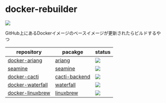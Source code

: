 # docker-rebuilder
<a href="https://github.com/mura/docker-rebuilder/actions/workflows/rebuild-images.yml">
  <img src="https://github.com/mura/docker-rebuilder/actions/workflows/rebuild-images.yml/badge.svg">
</a>

GitHub上にあるDockerイメージのベースイメージが更新されたらビルドするやつ

| repository | pacakge | status |
| --- | --- | --- |
| [docker-ariang](https://github.com/mura/docker-ariang) | [ariang](https://github.com/mura/docker-ariang/pkgs/container/ariang) | <a href="https://github.com/mura/docker-ariang/actions/workflows/action.yml"><img src="https://github.com/mura/docker-ariang/actions/workflows/action.yml/badge.svg"></a> |
| [seamine](https://github.com/mura/seamine) | [seamine](https://github.com/mura/seamine/pkgs/container/seamine) | <a href="https://github.com/mura/seamine/actions/workflows/action.yml"><img src="https://github.com/mura/seamine/actions/workflows/action.yml/badge.svg"></a> |
| [docker-cacti](https://github.com/mura/docker-cacti) | [cacti-backend](https://github.com/users/mura/packages/container/package/cacti-backend) | <a href="https://github.com/mura/docker-cacti/actions/workflows/update-backend.yml"><img src="https://github.com/mura/docker-cacti/actions/workflows/update-backend.yml/badge.svg"></a> |
| [docker-waterfall](https://github.com/mura/docker-waterfall) | [waterfall](https://github.com/users/mura/packages/container/package/waterfall) | <a href="https://github.com/mura/docker-waterfall/actions/workflows/action.yml"><img src="https://github.com/mura/docker-waterfall/actions/workflows/action.yml/badge.svg"></a> |
| [docker-linuxbrew](https://github.com/mura/docker-linuxbrew) | [linuxbrew](https://github.com/users/mura/packages/container/package/linuxbrew) | <a href="https://github.com/mura/docker-linuxbrew/actions/workflows/action.yml"><img src="https://github.com/mura/docker-linuxbrew/actions/workflows/action.yml/badge.svg"></a> |
